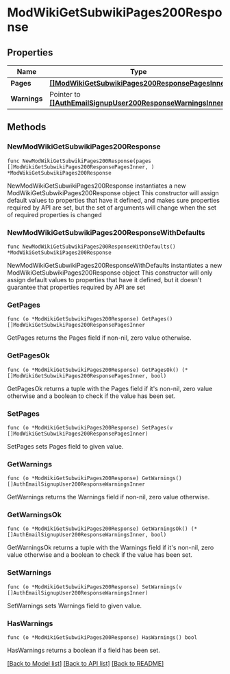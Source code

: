 # ModWikiGetSubwikiPages200Response

## Properties

Name | Type | Description | Notes
------------ | ------------- | ------------- | -------------
**Pages** | [**[]ModWikiGetSubwikiPages200ResponsePagesInner**](ModWikiGetSubwikiPages200ResponsePagesInner.md) |  | 
**Warnings** | Pointer to [**[]AuthEmailSignupUser200ResponseWarningsInner**](AuthEmailSignupUser200ResponseWarningsInner.md) |  | [optional] 

## Methods

### NewModWikiGetSubwikiPages200Response

`func NewModWikiGetSubwikiPages200Response(pages []ModWikiGetSubwikiPages200ResponsePagesInner, ) *ModWikiGetSubwikiPages200Response`

NewModWikiGetSubwikiPages200Response instantiates a new ModWikiGetSubwikiPages200Response object
This constructor will assign default values to properties that have it defined,
and makes sure properties required by API are set, but the set of arguments
will change when the set of required properties is changed

### NewModWikiGetSubwikiPages200ResponseWithDefaults

`func NewModWikiGetSubwikiPages200ResponseWithDefaults() *ModWikiGetSubwikiPages200Response`

NewModWikiGetSubwikiPages200ResponseWithDefaults instantiates a new ModWikiGetSubwikiPages200Response object
This constructor will only assign default values to properties that have it defined,
but it doesn't guarantee that properties required by API are set

### GetPages

`func (o *ModWikiGetSubwikiPages200Response) GetPages() []ModWikiGetSubwikiPages200ResponsePagesInner`

GetPages returns the Pages field if non-nil, zero value otherwise.

### GetPagesOk

`func (o *ModWikiGetSubwikiPages200Response) GetPagesOk() (*[]ModWikiGetSubwikiPages200ResponsePagesInner, bool)`

GetPagesOk returns a tuple with the Pages field if it's non-nil, zero value otherwise
and a boolean to check if the value has been set.

### SetPages

`func (o *ModWikiGetSubwikiPages200Response) SetPages(v []ModWikiGetSubwikiPages200ResponsePagesInner)`

SetPages sets Pages field to given value.


### GetWarnings

`func (o *ModWikiGetSubwikiPages200Response) GetWarnings() []AuthEmailSignupUser200ResponseWarningsInner`

GetWarnings returns the Warnings field if non-nil, zero value otherwise.

### GetWarningsOk

`func (o *ModWikiGetSubwikiPages200Response) GetWarningsOk() (*[]AuthEmailSignupUser200ResponseWarningsInner, bool)`

GetWarningsOk returns a tuple with the Warnings field if it's non-nil, zero value otherwise
and a boolean to check if the value has been set.

### SetWarnings

`func (o *ModWikiGetSubwikiPages200Response) SetWarnings(v []AuthEmailSignupUser200ResponseWarningsInner)`

SetWarnings sets Warnings field to given value.

### HasWarnings

`func (o *ModWikiGetSubwikiPages200Response) HasWarnings() bool`

HasWarnings returns a boolean if a field has been set.


[[Back to Model list]](../README.md#documentation-for-models) [[Back to API list]](../README.md#documentation-for-api-endpoints) [[Back to README]](../README.md)


